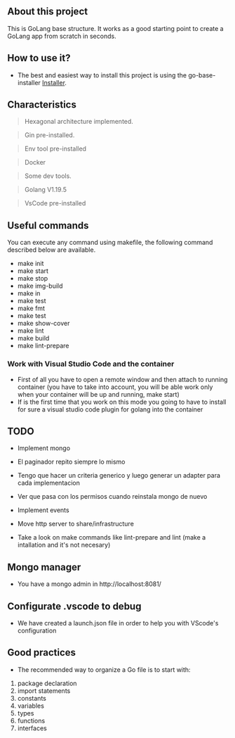 ## About this project

This is GoLang base structure. It works as a good starting point to create a GoLang app from scratch in seconds.

## How to use it?

- The best and easiest way to install this project is using the go-base-installer [Installer](https://github.com/lucasnv/gobase-installer).

## Characteristics

> Hexagonal architecture implemented.

> Gin pre-installed.

> Env tool pre-installed

> Docker

> Some dev tools.

> Golang V1.19.5

> VsCode pre-installed

## Useful commands

You can execute any command using makefile, the following command described below are available.

- make init
- make start
- make stop
- make img-build
- make in
- make test
- make fmt
- make test
- make show-cover
- make lint
- make build
- make lint-prepare

### Work with Visual Studio Code and the container

- First of all you have to open a remote window and then attach to running container (you have to take into account, you will be able work only when your container will be up and running, make start)
- If is the first time that you work on this mode you going to have to install for sure a visual studio code plugin for golang into the container

## TODO

- Implement mongo
- El paginador repito siempre lo mismo
- Tengo que hacer un criteria generico y luego generar un adapter para cada implementacion

- Ver que pasa con los permisos cuando reinstala mongo de nuevo
- Implement events
- Move http server to share/infrastructure
- Take a look on make commands like lint-prepare and lint (make a intallation and it's not necesary)

## Mongo manager

- You have a mongo admin in http://localhost:8081/

## Configurate .vscode to debug

- We have created a launch.json file in order to help you with VScode's configuration

## Good practices

- The recommended way to organize a Go file is to start with:

1. package declaration
2. import statements
3. constants
4. variables
5. types
6. functions
7. interfaces
